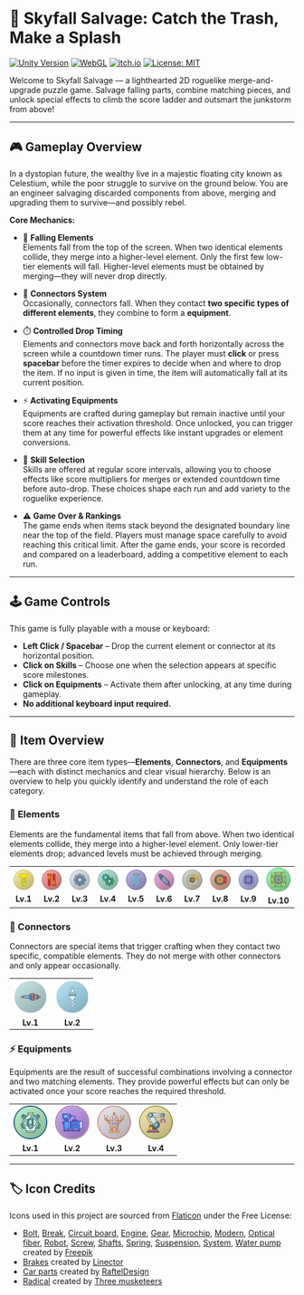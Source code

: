 # 🌌 Skyfall Salvage: Catch the Trash, Make a Splash

[![Unity Version](https://img.shields.io/badge/Unity-2022.3.42f1-blue?logo=unity)](https://unity.com/releases/editor/whats-new/2022.3.42)
[![WebGL](https://img.shields.io/badge/WebGL-Only-orange?logo=googlechrome&logoColor=white)](https://get.webgl.org/)
[![itch.io](https://img.shields.io/badge/itch.io-Play%20Now!-FA5C5C?logo=itchdotio&logoColor=white)](https://justin-hshz.itch.io/skyfall-salvage)
[![License: MIT](https://img.shields.io/badge/License-MIT-yellow.svg?logo=github)](LICENSE)

Welcome to Skyfall Salvage — a lighthearted 2D roguelike merge-and-upgrade puzzle game. Salvage falling parts, combine matching pieces, and unlock special effects to climb the score ladder and outsmart the junkstorm from above!

---

## 🎮 Gameplay Overview

In a dystopian future, the wealthy live in a majestic floating city known as Celestium, while the poor struggle to survive on the ground below. You are an engineer salvaging discarded components from above, merging and upgrading them to survive—and possibly rebel.

**Core Mechanics:**

* 🧬 **Falling Elements**\
  Elements fall from the top of the screen. When two identical elements collide, they merge into a higher-level element. Only the first few low-tier elements will fall. Higher-level elements must be obtained by merging—they will never drop directly.

* 🧷 **Connectors System**\
  Occasionally, connectors fall. When they contact **two specific types of different elements**, they combine to form a **equipment**.

* ⏱️ **Controlled Drop Timing**\
  Elements and connectors move back and forth horizontally across the screen while a countdown timer runs. The player must **click** or press **spacebar** before the timer expires to decide when and where to drop the item. If no input is given in time, the item will automatically fall at its current position.

* ⚡ **Activating Equipments**\
  Equipments are crafted during gameplay but remain inactive until your score reaches their activation threshold. Once unlocked, you can trigger them at any time for powerful effects like instant upgrades or element conversions.

* 🎯 **Skill Selection**\
  Skills are offered at regular score intervals, allowing you to choose effects like score multipliers for merges or extended countdown time before auto-drop. These choices shape each run and add variety to the roguelike experience.

* ⚠️ **Game Over & Rankings**\
  The game ends when items stack beyond the designated boundary line near the top of the field. Players must manage space carefully to avoid reaching this critical limit. After the game ends, your score is recorded and compared on a leaderboard, adding a competitive element to each run.

---

## 🕹️ Game Controls

This game is fully playable with a mouse or keyboard:

* **Left Click / Spacebar** – Drop the current element or connector at its horizontal position.
* **Click on Skills** – Choose one when the selection appears at specific score milestones.
* **Click on Equipments** – Activate them after unlocking, at any time during gameplay.
* **No additional keyboard input required.**

---

## 🧩 Item Overview

There are three core item types—**Elements**, **Connectors**, and **Equipments**—each with distinct mechanics and clear visual hierarchy. Below is an overview to help you quickly identify and understand the role of each category.

### 🧬 Elements

Elements are the fundamental items that fall from above. When two identical elements collide, they merge into a higher-level element. Only lower-tier elements drop; advanced levels must be achieved through merging.

<table>
  <tr>
    <td align="center">
      <img src="Assets/Development/Sprites/Entities/Elements/%5BElement%5D%20Level%201.png"
      width="60" />
      <div style="margin-top: 4px;">
        <strong>
          Lv.1
        </strong>
      </div>
    </td>
    <td align="center">
      <img src="Assets/Development/Sprites/Entities/Elements/%5BElement%5D%20Level%202.png"
      width="60" />
      <div style="margin-top: 4px;">
        <strong>
          Lv.2
        </strong>
      </div>
    </td>
    <td align="center">
      <img src="Assets/Development/Sprites/Entities/Elements/%5BElement%5D%20Level%203.png"
      width="60" />
      <div style="margin-top: 4px;">
        <strong>
          Lv.3
        </strong>
      </div>
    </td>
    <td align="center">
      <img src="Assets/Development/Sprites/Entities/Elements/%5BElement%5D%20Level%204.png"
      width="60" />
      <div style="margin-top: 4px;">
        <strong>
          Lv.4
        </strong>
      </div>
    </td>
    <td align="center">
      <img src="Assets/Development/Sprites/Entities/Elements/%5BElement%5D%20Level%205.png"
      width="60" />
      <div style="margin-top: 4px;">
        <strong>
          Lv.5
        </strong>
      </div>
    </td>
    <td align="center">
      <img src="Assets/Development/Sprites/Entities/Elements/%5BElement%5D%20Level%206.png"
      width="60" />
      <div style="margin-top: 4px;">
        <strong>
          Lv.6
        </strong>
      </div>
    </td>
    <td align="center">
      <img src="Assets/Development/Sprites/Entities/Elements/%5BElement%5D%20Level%207.png"
      width="60" />
      <div style="margin-top: 4px;">
        <strong>
          Lv.7
        </strong>
      </div>
    </td>
    <td align="center">
      <img src="Assets/Development/Sprites/Entities/Elements/%5BElement%5D%20Level%208.png"
      width="60" />
      <div style="margin-top: 4px;">
        <strong>
          Lv.8
        </strong>
      </div>
    </td>
    <td align="center">
      <img src="Assets/Development/Sprites/Entities/Elements/%5BElement%5D%20Level%209.png"
      width="60" />
      <div style="margin-top: 4px;">
        <strong>
          Lv.9
        </strong>
      </div>
    </td>
    <td align="center">
      <img src="Assets/Development/Sprites/Entities/Elements/%5BElement%5D%20Level%2010.png"
      width="60" />
      <div style="margin-top: 4px;">
        <strong>
          Lv.10
        </strong>
      </div>
    </td>
  </tr>
</table>

### 🧷 Connectors

Connectors are special items that trigger crafting when they contact two specific, compatible elements. They do not merge with other connectors and only appear occasionally.

<table>
  <tr>
    <td align="center">
      <img src="Assets/Development/Sprites/Entities/Connectors/%5BConnector%5D%20Level%201.png"
      width="60" />
      <div style="margin-top: 4px;">
        <strong>
          Lv.1
        </strong>
      </div>
    </td>
    <td align="center">
      <img src="Assets/Development/Sprites/Entities/Connectors/%5BConnector%5D%20Level%202.png"
      width="60" />
      <div style="margin-top: 4px;">
        <strong>
          Lv.2
        </strong>
      </div>
    </td>
  </tr>
</table>

### ⚡ Equipments

Equipments are the result of successful combinations involving a connector and two matching elements. They provide powerful effects but can only be activated once your score reaches the required threshold.

<table>
  <tr>
    <td align="center">
      <img src="Assets/Development/Sprites/Entities/Equipments/%5BEquipment%5D%20Level%201.png"
      width="60" />
      <div style="margin-top: 4px;">
        <strong>
          Lv.1
        </strong>
      </div>
    </td>
    <td align="center">
      <img src="Assets/Development/Sprites/Entities/Equipments/%5BEquipment%5D%20Level%202.png"
      width="60" />
      <div style="margin-top: 4px;">
        <strong>
          Lv.2
        </strong>
      </div>
    </td>
    <td align="center">
      <img src="Assets/Development/Sprites/Entities/Equipments/%5BEquipment%5D%20Level%203.png"
      width="60" />
      <div style="margin-top: 4px;">
        <strong>
          Lv.3
        </strong>
      </div>
    </td>
    <td align="center">
      <img src="Assets/Development/Sprites/Entities/Equipments/%5BEquipment%5D%20Level%204.png"
      width="60" />
      <div style="margin-top: 4px;">
        <strong>
          Lv.4
        </strong>
      </div>
    </td>
  </tr>
</table>

---

## 🏷️ Icon Credits

Icons used in this project are sourced from [Flaticon](https://www.flaticon.com/) under the Free License:

- [Bolt](https://www.flaticon.com/free-icons/bolt), [Break](https://www.flaticon.com/free-icons/break), [Circuit board](https://www.flaticon.com/free-icons/circuit-board), [Engine](https://www.flaticon.com/free-icons/engine), [Gear](https://www.flaticon.com/free-icons/gear), [Microchip](https://www.flaticon.com/free-icons/microchip), [Modern](https://www.flaticon.com/free-icons/modern), [Optical fiber](https://www.flaticon.com/free-icons/optical-fiber), [Robot](https://www.flaticon.com/free-icons/robot), [Screw](https://www.flaticon.com/free-icons/screw), [Shafts](https://www.flaticon.com/free-icons/shafts), [Spring](https://www.flaticon.com/free-icons/spring), [Suspension](https://www.flaticon.com/free-icons/suspension), [System](https://www.flaticon.com/free-icons/system), [Water pump](https://www.flaticon.com/free-icons/water-pump) created by [Freepik](https://www.flaticon.com/authors/freepik)
- [Brakes](https://www.flaticon.com/free-icons/brakes) created by [Linector](https://www.flaticon.com/authors/linector)
- [Car parts](https://www.flaticon.com/free-icons/car-parts) created by [RaftelDesign](https://www.flaticon.com/authors/rafteldesign)
- [Radical](https://www.flaticon.com/free-icons/radical) created by [Three musketeers](https://www.flaticon.com/authors/three-musketeers)
